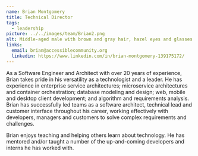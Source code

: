 ```yaml
---
name: Brian Montgomery
title: Technical Director
tags:
  - leadership
picture: ../../images/team/Brian2.png
alt: Middle-aged male with brown and gray hair, hazel eyes and glasses.
links:
  email: brian@accessiblecommunity.org
  linkedin: https://www.linkedin.com/in/brian-montgomery-139175172/
---
```


As a Software Engineer and Architect with over 20 years of experience, Brian takes pride in his versatility as a technologist and a leader. He has experience in enterprise service architectures; microservice architectures and container orchestration; database modeling and design; web, mobile and desktop client development; and algorithm and requirements analysis. Brian has successfully led teams as a software architect, technical lead and customer interface throughout his career, working effectively with developers, managers and customers to solve complex requirements and challenges.

Brian enjoys teaching and helping others learn about technology. He has mentored and/or taught a number of the up-and-coming developers and interns he has worked with.
